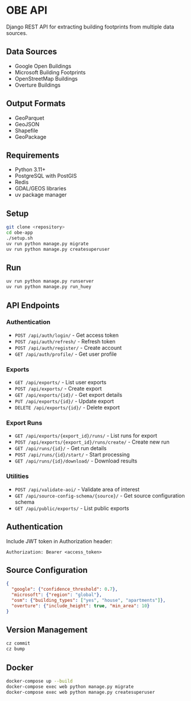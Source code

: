 # OBE API

Django REST API for extracting building footprints from multiple data sources.

## Data Sources

- Google Open Buildings
- Microsoft Building Footprints  
- OpenStreetMap Buildings
- Overture Buildings

## Output Formats

- GeoParquet
- GeoJSON
- Shapefile
- GeoPackage

## Requirements

- Python 3.11+
- PostgreSQL with PostGIS
- Redis
- GDAL/GEOS libraries
- uv package manager

## Setup

```bash
git clone <repository>
cd obe-app
./setup.sh
uv run python manage.py migrate
uv run python manage.py createsuperuser
```

## Run

```bash
uv run python manage.py runserver
uv run python manage.py run_huey
```

## API Endpoints

### Authentication
- `POST /api/auth/login/` - Get access token
- `POST /api/auth/refresh/` - Refresh token
- `POST /api/auth/register/` - Create account
- `GET /api/auth/profile/` - Get user profile

### Exports
- `GET /api/exports/` - List user exports
- `POST /api/exports/` - Create export
- `GET /api/exports/{id}/` - Get export details
- `PUT /api/exports/{id}/` - Update export
- `DELETE /api/exports/{id}/` - Delete export

### Export Runs
- `GET /api/exports/{export_id}/runs/` - List runs for export
- `POST /api/exports/{export_id}/runs/create/` - Create new run
- `GET /api/runs/{id}/` - Get run details
- `POST /api/runs/{id}/start/` - Start processing
- `GET /api/runs/{id}/download/` - Download results

### Utilities
- `POST /api/validate-aoi/` - Validate area of interest
- `GET /api/source-config-schema/{source}/` - Get source configuration schema
- `GET /api/public/exports/` - List public exports

## Authentication

Include JWT token in Authorization header:
```
Authorization: Bearer <access_token>
```

## Source Configuration

```json
{
  "google": {"confidence_threshold": 0.7},
  "microsoft": {"region": "global"}, 
  "osm": {"building_types": ["yes", "house", "apartments"]},
  "overture": {"include_height": true, "min_area": 10}
}
```

## Version Management

```bash
cz commit
cz bump
```

## Docker

```bash
docker-compose up --build
docker-compose exec web python manage.py migrate
docker-compose exec web python manage.py createsuperuser
```
